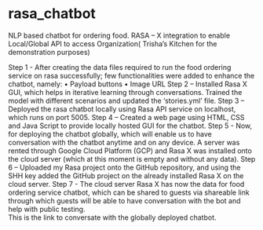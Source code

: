 # rasa_chatbot
NLP based chatbot for ordering food.
RASA – X integration to enable Local/Global API to access Organization( Trisha’s Kitchen for the demonstration purposes)

Step 1 - After creating the data files required to run the food ordering service on rasa successfully; few functionalities were added to enhance the chatbot, namely:
•	Payload buttons
•	Image URL
Step 2 – Installed Rasa X GUI, which helps in iterative learning through conversations. Trained the model with different scenarios and updated the ‘stories.yml’ file.
Step 3 – Deployed the rasa chatbot locally using Rasa API service on localhost, which runs on port 5005.
Step 4 – Created a web page using HTML, CSS and Java Script to provide locally hosted GUI for the chatbot. 
Step 5 - Now, for deploying the chatbot globally, which will enable us to have conversation with the chatbot anytime and on any device. A server was rented through Google Cloud Platform (GCP) and Rasa X was installed onto the cloud server (which at this moment is empty and without any data).
Step 6 – Uploaded my Rasa project onto the GitHub repository, and using the SHH key added the GitHub project on the already installed Rasa X on the cloud server. 
Step 7 -  The cloud server Rasa X has now the data for food ordering service chatbot, which can be shared to guests via shareable link through which guests will be able to have conversation with the bot and help with public testing.  
This is the link to conversate with the globally deployed chatbot. 
         

